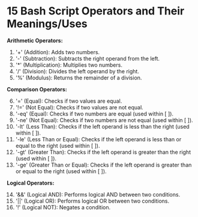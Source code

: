 # 15 Bash Script Operators and Their Meanings/Uses


**Arithmetic Operators:**

1. '+' (Addition): Adds two numbers.
2. '-' (Subtraction): Subtracts the right operand from the left.
3. '*' (Multiplication): Multiplies two numbers.
4. '/' (Division): Divides the left operand by the right.
5. '%' (Modulus): Returns the remainder of a division.


**Comparison Operators:**

6. '=' (Equal): Checks if two values are equal.
7. '!=' (Not Equal): Checks if two values are not equal.
8. '-eq' (Equal): Checks if two numbers are equal (used within [ ]).
9. '-ne' (Not Equal): Checks if two numbers are not equal (used within [ ]).
10. '-lt' (Less Than): Checks if the left operand is less than the right (used within [ ]).
11. '-le' (Less Than or Equal): Checks if the left operand is less than or equal to the right (used within [ ]).
12. '-gt' (Greater Than): Checks if the left operand is greater than the right (used within [ ]).
13. '-ge' (Greater Than or Equal): Checks if the left operand is greater than or equal to the right (used within [ ]).

**Logical Operators:**

14. '&&' (Logical AND): Performs logical AND between two conditions.
15. '||' (Logical OR): Performs logical OR between two conditions.
16. '!' (Logical NOT): Negates a condition.